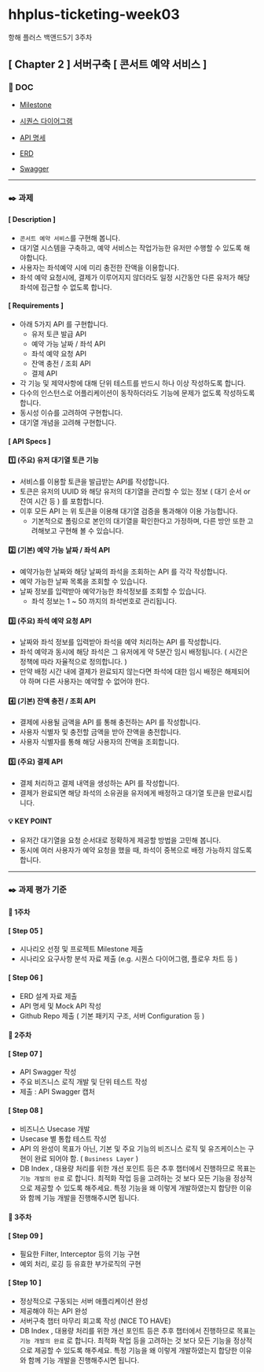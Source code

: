 # hhplus-ticketing-week03
항해 플러스 백앤드5기 3주차


## [ Chapter 2 ] 서버구축 [ 콘서트 예약 서비스 ]

### :link: DOC 
- [Milestone](https://github.com/users/jangyoojeong/projects/6)

- [시퀀스 다이어그램](https://github.com/jangyoojeong/hhplus-ticketing-week03/blob/master/doc/SEQUENCS.md)

- [API 명세](https://github.com/jangyoojeong/hhplus-ticketing-week03/blob/master/doc/API.md)

- [ERD](https://github.com/user-attachments/assets/5a487029-6110-4f33-82cb-1639132cd861)

- [Swagger](https://github.com/user-attachments/assets/8f1d7967-02e6-469f-b6c9-e80250777dc6)

---

### :black_nib: 과제
#### [ Description ]
* `콘서트 예약 서비스`를 구현해 봅니다.
* 대기열 시스템을 구축하고, 예약 서비스는 작업가능한 유저만 수행할 수 있도록 해야합니다.
* 사용자는 좌석예약 시에 미리 충전한 잔액을 이용합니다.
* 좌석 예약 요청시에, 결제가 이루어지지 않더라도 일정 시간동안 다른 유저가 해당 좌석에 접근할 수 없도록 합니다.

#### [ Requirements ]
* 아래 5가지 API 를 구현합니다.
  * 유저 토큰 발급 API
  * 예약 가능 날짜 / 좌석 API
  * 좌석 예약 요청 API
  * 잔액 충전 / 조회 API
  * 결제 API
* 각 기능 및 제약사항에 대해 단위 테스트를 반드시 하나 이상 작성하도록 합니다.
* 다수의 인스턴스로 어플리케이션이 동작하더라도 기능에 문제가 없도록 작성하도록 합니다.
* 동시성 이슈를 고려하여 구현합니다.
* 대기열 개념을 고려해 구현합니다.

#### [ API Specs ]

#### :one: (주요) 유저 대기열 토큰 기능
* 서비스를 이용할 토큰을 발급받는 API를 작성합니다.
* 토큰은 유저의 UUID 와 해당 유저의 대기열을 관리할 수 있는 정보 ( 대기 순서 or 잔여 시간 등 ) 를 포함합니다.
* 이후 모든 API 는 위 토큰을 이용해 대기열 검증을 통과해야 이용 가능합니다.
  * 기본적으로 폴링으로 본인의 대기열을 확인한다고 가정하며, 다른 방안 또한 고려해보고 구현해 볼 수 있습니다.

#### :two: (기본) 예약 가능 날짜 / 좌석 API
* 예약가능한 날짜와 해당 날짜의 좌석을 조회하는 API 를 각각 작성합니다.
* 예약 가능한 날짜 목록을 조회할 수 있습니다.
* 날짜 정보를 입력받아 예약가능한 좌석정보를 조회할 수 있습니다.
  * 좌석 정보는 1 ~ 50 까지의 좌석번호로 관리됩니다.

#### :three: (주요) 좌석 예약 요청 API
* 날짜와 좌석 정보를 입력받아 좌석을 예약 처리하는 API 를 작성합니다.
* 좌석 예약과 동시에 해당 좌석은 그 유저에게 약 5분간 임시 배정됩니다. ( 시간은 정책에 따라 자율적으로 정의합니다. )
* 만약 배정 시간 내에 결제가 완료되지 않는다면 좌석에 대한 임시 배정은 해제되어야 하며 다른 사용자는 예약할 수 없어야 한다.

#### :four: (기본) 잔액 충전 / 조회 API
* 결제에 사용될 금액을 API 를 통해 충전하는 API 를 작성합니다.
* 사용자 식별자 및 충전할 금액을 받아 잔액을 충전합니다.
* 사용자 식별자를 통해 해당 사용자의 잔액을 조회합니다.

#### :five: (주요) 결제 API
* 결제 처리하고 결제 내역을 생성하는 API 를 작성합니다.
* 결제가 완료되면 해당 좌석의 소유권을 유저에게 배정하고 대기열 토큰을 만료시킵니다.

#### :bulb: **KEY POINT**
* 유저간 대기열을 요청 순서대로 정확하게 제공할 방법을 고민해 봅니다.
* 동시에 여러 사용자가 예약 요청을 했을 때, 좌석이 중복으로 배정 가능하지 않도록 합니다.

---

### :black_nib: 과제 평가 기준
#### :date: 1주차
#### [ Step 05 ]
* 시나리오 선정  및 프로젝트 Milestone 제출 
* 시나리오 요구사항 분석 자료 제출 (e.g. 시퀀스 다이어그램, 플로우 차트 등 )

#### [ Step 06 ]
* ERD 설계 자료 제출
* API 명세 및 Mock API 작성
* Github Repo 제출 ( 기본 패키지 구조, 서버 Configuration 등 )

#### :date: 2주차
#### [ Step 07 ]
* API Swagger 작성
* 주요 비즈니스 로직 개발 및 단위 테스트 작성
* 제출 : API Swagger 캡처

#### [ Step 08 ]
* 비즈니스 Usecase 개발
* Usecase 별 통합 테스트 작성
* API 의 완성이 목표가 아닌, 기본 및 주요 기능의 비즈니스 로직 및 유즈케이스는 구현이 완료 되어야 함. ( `Business Layer` )
* DB Index , 대용량 처리를 위한 개선 포인트 등은 추후 챕터에서 진행하므로 목표는 `기능 개발의 완료` 로 합니다. 최적화 작업 등을 고려하는 것 보다 모든 기능을 정상적으로 제공할 수 있도록 해주세요. 
특정 기능을 왜 이렇게 개발하였는지 합당한 이유와 함께 기능 개발을 진행해주시면 됩니다.

#### :date: 3주차
#### [ Step 09 ]
* 필요한 Filter, Interceptor 등의 기능 구현
* 예외 처리, 로깅 등 유효한 부가로직의 구현

#### [ Step 10 ]
* 정상적으로 구동되는 서버 애플리케이션 완성
* 제공해야 하는 API 완성
* 서버구축 챕터 마무리 회고록 작성 (NICE TO HAVE)
* DB Index , 대용량 처리를 위한 개선 포인트 등은 추후 챕터에서 진행하므로 목표는 `기능 개발의 완료` 로 합니다. 최적화 작업 등을 고려하는 것 보다 모든 기능을 정상적으로 제공할 수 있도록 해주세요. 
특정 기능을 왜 이렇게 개발하였는지 합당한 이유와 함께 기능 개발을 진행해주시면 됩니다.
